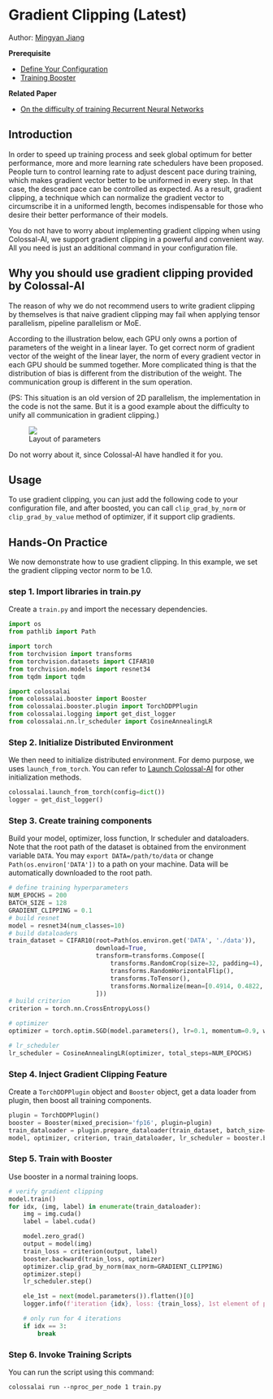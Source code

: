 # Gradient Clipping (Latest)

Author: [Mingyan Jiang](https://github.com/jiangmingyan)

**Prerequisite**
- [Define Your Configuration](../basics/define_your_config.md)
- [Training Booster](../basics/booster_api.md)

**Related Paper**
- [On the difficulty of training Recurrent Neural Networks](https://arxiv.org/abs/1211.5063)

## Introduction

In order to speed up training process and seek global optimum for better performance, more and more learning rate schedulers have been proposed. People turn to control learning rate to adjust descent pace during training, which makes gradient vector better to be uniformed in every step. In that case, the descent pace can be controlled as expected. As a result, gradient clipping, a technique which can normalize the gradient vector to circumscribe it in a uniformed length, becomes indispensable for those who desire their better performance of their models.

You do not have to worry about implementing gradient clipping when using Colossal-AI, we support gradient clipping in a powerful and convenient way. All you need is just an additional command in your configuration file.

## Why you should use gradient clipping provided by Colossal-AI

The reason of why we do not recommend users to write gradient clipping by themselves is that naive gradient clipping may fail when applying tensor parallelism, pipeline parallelism or MoE.

According to the illustration below, each GPU only owns a portion of parameters of the weight in a linear layer. To get correct norm of gradient vector of the weight of the linear layer, the norm of every gradient vector in each GPU should be summed together. More complicated thing is that the distribution of bias is different from the distribution of the weight. The communication group is different in the sum operation.

(PS: This situation is an old version of 2D parallelism, the implementation in the code is not the same. But it is a good example about the difficulty to unify all communication in gradient clipping.)

<figure style={{textAlign: "center"}}>
<img src="https://s2.loli.net/2022/01/28/KXiJPHt3Dum82cA.png"/>
<figcaption>Layout of parameters</figcaption>
</figure>

Do not worry about it, since Colossal-AI have handled it for you.

## Usage
To use gradient clipping, you can just add the following code to your configuration file, and after boosted, you can call `clip_grad_by_norm` or `clip_grad_by_value` method of optimizer, if it support clip gradients.

## Hands-On Practice

We now demonstrate how to use gradient clipping. In this example, we set the gradient clipping vector norm to be 1.0.

### step 1. Import libraries in train.py
Create a `train.py` and import the necessary dependencies.

```python
import os
from pathlib import Path

import torch
from torchvision import transforms
from torchvision.datasets import CIFAR10
from torchvision.models import resnet34
from tqdm import tqdm

import colossalai
from colossalai.booster import Booster
from colossalai.booster.plugin import TorchDDPPlugin
from colossalai.logging import get_dist_logger
from colossalai.nn.lr_scheduler import CosineAnnealingLR
```

### Step 2. Initialize Distributed Environment
We then need to initialize distributed environment. For demo purpose, we uses `launch_from_torch`. You can refer to [Launch Colossal-AI](../basics/launch_colossalai.md)
for other initialization methods.

```python
colossalai.launch_from_torch(config=dict())
logger = get_dist_logger()
```


### Step 3. Create training components

Build your model, optimizer, loss function, lr scheduler and dataloaders. Note that the root path of the dataset is obtained from the environment variable `DATA`. You may `export DATA=/path/to/data` or change `Path(os.environ['DATA'])` to a path on your machine. Data will be automatically downloaded to the root path.
```python
# define training hyperparameters
NUM_EPOCHS = 200
BATCH_SIZE = 128
GRADIENT_CLIPPING = 0.1
# build resnet
model = resnet34(num_classes=10)
# build dataloaders
train_dataset = CIFAR10(root=Path(os.environ.get('DATA', './data')),
                        download=True,
                        transform=transforms.Compose([
                            transforms.RandomCrop(size=32, padding=4),
                            transforms.RandomHorizontalFlip(),
                            transforms.ToTensor(),
                            transforms.Normalize(mean=[0.4914, 0.4822, 0.4465], std=[0.2023, 0.1994, 0.2010]),
                        ]))
# build criterion
criterion = torch.nn.CrossEntropyLoss()

# optimizer
optimizer = torch.optim.SGD(model.parameters(), lr=0.1, momentum=0.9, weight_decay=5e-4)

# lr_scheduler
lr_scheduler = CosineAnnealingLR(optimizer, total_steps=NUM_EPOCHS)

```
### Step 4. Inject Gradient Clipping Feature

Create a `TorchDDPPlugin` object and `Booster` object, get a data loader from plugin, then boost all training components.
```python
plugin = TorchDDPPlugin()
booster = Booster(mixed_precision='fp16', plugin=plugin)
train_dataloader = plugin.prepare_dataloader(train_dataset, batch_size=BATCH_SIZE, shuffle=True, drop_last=True)
model, optimizer, criterion, train_dataloader, lr_scheduler = booster.boost(model,optimizer, criterion,train_dataloader, lr_scheduler)

```

### Step 5. Train with Booster
Use booster in a normal training loops.
```python
# verify gradient clipping
model.train()
for idx, (img, label) in enumerate(train_dataloader):
    img = img.cuda()
    label = label.cuda()

    model.zero_grad()
    output = model(img)
    train_loss = criterion(output, label)
    booster.backward(train_loss, optimizer)
    optimizer.clip_grad_by_norm(max_norm=GRADIENT_CLIPPING)
    optimizer.step()
    lr_scheduler.step()

    ele_1st = next(model.parameters()).flatten()[0]
    logger.info(f'iteration {idx}, loss: {train_loss}, 1st element of parameters: {ele_1st.item()}')

    # only run for 4 iterations
    if idx == 3:
        break
```

### Step 6. Invoke Training Scripts
You can run the script using this command:

```shell
colossalai run --nproc_per_node 1 train.py
```

<!-- doc-test-command: torchrun --standalone --nproc_per_node=1 gradient_clipping_with_booster.py  -->

